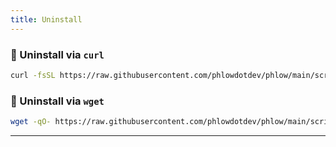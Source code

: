 ```yaml
---
title: Uninstall
---
```



### 🧹 Uninstall via `curl`

```bash
curl -fsSL https://raw.githubusercontent.com/phlowdotdev/phlow/main/scripts/uninstall-phlow.sh | { bash || true; }
```

### 🧹 Uninstall via `wget`

```bash
wget -qO- https://raw.githubusercontent.com/phlowdotdev/phlow/main/scripts/uninstall-phlow.sh | { bash || true; }
```
---
